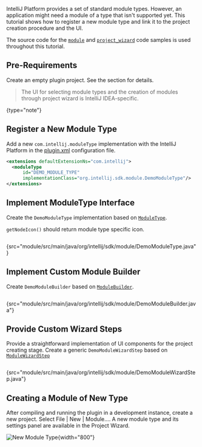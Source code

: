 [//]: # (title: Supporting Module Types)

<!-- Copyright 2000-2022 JetBrains s.r.o. and other contributors. Use of this source code is governed by the Apache 2.0 license that can be found in the LICENSE file. -->

IntelliJ Platform provides a set of standard module types.
However, an application might need a module of a type that isn't supported yet.
This tutorial shows how to register a new module type and link it to the project creation procedure and the UI.

The source code for the [`module`](%gh-sdk-samples%/module) and [`project_wizard`](%gh-sdk-samples%/project_wizard) code samples is used throughout this tutorial.

## Pre-Requirements

Create an empty plugin project.
See the [](creating_plugin_project.md) section for details.

> The UI for selecting module types and the creation of modules through project wizard is IntelliJ IDEA-specific.
>
{type="note"}

## Register a New Module Type

Add a new `com.intellij.moduleType` implementation with the IntelliJ Platform in the <path>[plugin.xml](plugin_configuration_file.md)</path> configuration file.

```xml
<extensions defaultExtensionNs="com.intellij">
  <moduleType
      id="DEMO_MODULE_TYPE"
      implementationClass="org.intellij.sdk.module.DemoModuleType"/>
</extensions>
```

## Implement ModuleType Interface

Create the `DemoModuleType` implementation based on [`ModuleType`](%gh-ic%/platform/lang-core/src/com/intellij/openapi/module/ModuleType.java).

`getNodeIcon()` should return module type specific icon.

```java
```
{src="module/src/main/java/org/intellij/sdk/module/DemoModuleType.java"}

## Implement Custom Module Builder

Create `DemoModuleBuilder` based on [`ModuleBuilder`](%gh-ic%/platform/lang-core/src/com/intellij/ide/util/projectWizard/ModuleBuilder.java).

```java
```
{src="module/src/main/java/org/intellij/sdk/module/DemoModuleBuilder.java"}

## Provide Custom Wizard Steps

Provide a straightforward implementation of UI components for the project creating stage.
Create a generic `DemoModuleWizardStep` based on [`ModuleWizardStep`](%gh-ic%/platform/lang-core/src/com/intellij/ide/util/projectWizard/ModuleWizardStep.java)

```java
```
{src="module/src/main/java/org/intellij/sdk/module/DemoModuleWizardStep.java"}

## Creating a Module of New Type

After compiling and running the plugin in a development instance, create a new project.
Select <menupath>File | New | Module...</menupath>.
A new module type and its settings panel are available in the Project Wizard.

![New Module Type](new_module_type.png){width="800"}
